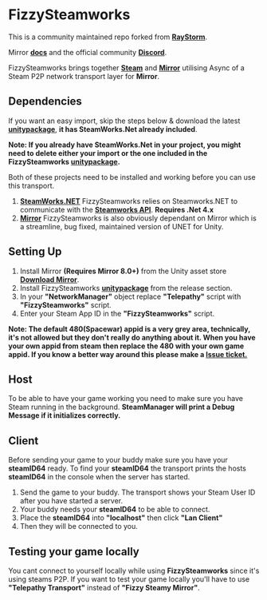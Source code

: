 # FizzySteamworks

This is a community maintained repo forked from **[RayStorm](https://github.com/Raystorms/FizzySteamyMirror)**. 

Mirror **[docs](https://mirror-networking.com/docs/Transports/Fizzy.html)** and the official community **[Discord](https://discord.gg/N9QVxbM)**.

FizzySteamworks brings together **[Steam](https://store.steampowered.com)** and **[Mirror](https://github.com/vis2k/Mirror)** utilising Async of a Steam P2P network transport layer for **Mirror**.

## Dependencies
If you want an easy import, skip the steps below & download the latest **[unitypackage](https://github.com/Chykary/FizzySteamworks/releases)**, **it has SteamWorks.Net already included**.

**Note: If you already have SteamWorks.Net in your project, you might need to delete either your import or the one included in the FizzySteamworks [unitypackage](https://github.com/Chykary/FizzySteamworks/releases).**

Both of these projects need to be installed and working before you can use this transport.
1. **[SteamWorks.NET](https://github.com/rlabrecque/Steamworks.NET)** FizzySteamworks relies on Steamworks.NET to communicate with the **[Steamworks API](https://partner.steamgames.com/doc/sdk)**. **Requires .Net 4.x**  
2. **[Mirror](https://github.com/vis2k/Mirror)** FizzySteamworks is also obviously dependant on Mirror which is a streamline, bug fixed, maintained version of UNET for Unity.

## Setting Up

1. Install Mirror **(Requires Mirror 8.0+)** from the Unity asset store **[Download Mirror](https://assetstore.unity.com/packages/tools/network/mirror-129321)**.
2. Install FizzySteamworks **[unitypackage](https://github.com/Chykary/FizzySteamworks/releases)** from the release section.
3. In your **"NetworkManager"** object replace **"Telepathy"** script with **"FizzySteamworks"** script.
4. Enter your Steam App ID in the **"FizzySteamworks"** script.

**Note: The  default 480(Spacewar) appid is a very grey area, technically, it's not allowed but they don't really do anything about it. When you have your own appid from steam then replace the 480 with your own game appid.
If you know a better way around this please make a [Issue ticket.](https://github.com/Chykary/FizzySteamworks/issues)**

## Host
To be able to have your game working you need to make sure you have Steam running in the background. **SteamManager will print a Debug Message if it initializes correctly.**

## Client
Before sending your game to your buddy make sure you have your **steamID64** ready. To find your **steamID64** the transport prints the hosts **steamID64** in the console when the server has started.

1. Send the game to your buddy. The transport shows your Steam User ID after you have started a server.
2. Your buddy needs your **steamID64** to be able to connect.
3. Place the **steamID64** into **"localhost"** then click **"Lan Client"**
5. Then they will be connected to you.

## Testing your game locally
You cant connect to yourself locally while using **FizzySteamworks** since it's using steams P2P. If you want to test your game locally you'll have to use **"Telepathy Transport"** instead of **"Fizzy Steamy Mirror"**.
